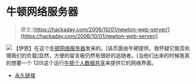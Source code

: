 # 牛顿网络服务器

> 原文:[https://hackaday.com/2006/10/01/newton-web-server/](https://hackaday.com/2006/10/01/newton-web-server/)

![](../Images/c843bdad1c3528fcc2bfd27c0512b91e.png)
【伊恩】在这个[牛顿网络服务器](http://66.18.227.240:8080/)发来的。[该页面由牛顿提供，我怀疑它能否处理我们的负载]显然，方便的留言板仍然有很好的追随者。(当他们出来的时候我真的想要一个 120)这个运行[牛顿个人数据共享](http://npds.free.fr/)来提供它的网络界面。

*   [永久链接](http://66.18.227.240:8080/)